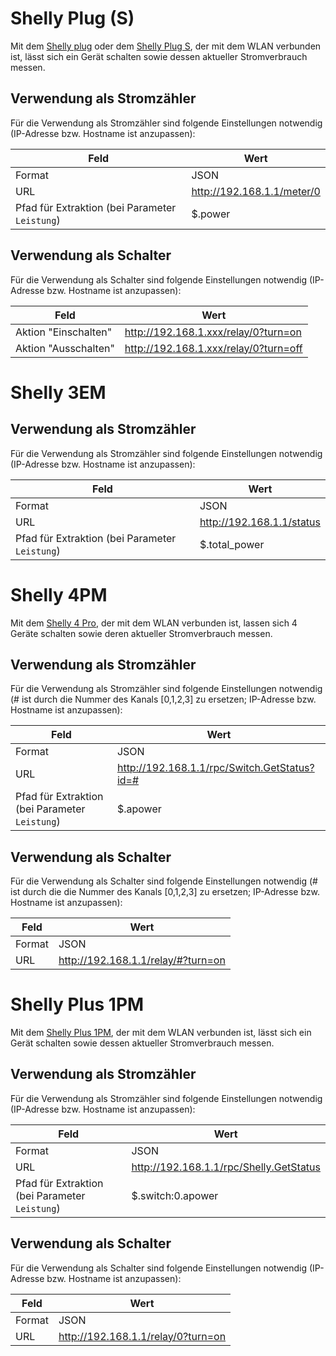 # Shelly Plug (S)
Mit dem [Shelly plug](https://shelly.cloud/shelly-plug/) oder dem [Shelly Plug S](https://shelly.cloud/knowledge-base/devices/shelly-plug-s/), der mit dem WLAN verbunden ist, lässt sich ein Gerät schalten sowie dessen aktueller Stromverbrauch messen.

## Verwendung als Stromzähler
Für die Verwendung als Stromzähler sind folgende Einstellungen notwendig (IP-Adresse bzw. Hostname ist anzupassen):

| Feld                                           | Wert                       |
|------------------------------------------------|----------------------------|
| Format                                         | JSON                       |
| URL                                            | http://192.168.1.1/meter/0 |
| Pfad für Extraktion (bei Parameter `Leistung`) | $.power                    |

## Verwendung als Schalter
Für die Verwendung als Schalter sind folgende Einstellungen notwendig (IP-Adresse bzw. Hostname ist anzupassen):

| Feld                  | Wert                                   |
|-----------------------|----------------------------------------|
| Aktion "Einschalten"  | http://192.168.1.xxx/relay/0?turn=on   |
| Aktion "Ausschalten"  | http://192.168.1.xxx/relay/0?turn=off  |

# Shelly 3EM
## Verwendung als Stromzähler
Für die Verwendung als Stromzähler sind folgende Einstellungen notwendig (IP-Adresse bzw. Hostname ist anzupassen):

| Feld                                           | Wert                      |
|------------------------------------------------|---------------------------|
| Format                                         | JSON                      |
| URL                                            | http://192.168.1.1/status |
| Pfad für Extraktion (bei Parameter `Leistung`) | $.total_power             |

# Shelly 4PM
Mit dem [Shelly 4 Pro](https://shelly.cloud/shelly-4-pro/), der mit dem WLAN verbunden ist, lassen sich 4 Geräte schalten sowie deren aktueller Stromverbrauch messen.

## Verwendung als Stromzähler
Für die Verwendung als Stromzähler sind folgende Einstellungen notwendig (# ist durch die Nummer des Kanals [0,1,2,3] zu ersetzen; IP-Adresse bzw. Hostname ist anzupassen):

| Feld                                           | Wert                                         |
|------------------------------------------------|----------------------------------------------|
| Format                                         | JSON                                         |
| URL                                            | http://192.168.1.1/rpc/Switch.GetStatus?id=# |
| Pfad für Extraktion (bei Parameter `Leistung`) | $.apower                                     |

## Verwendung als Schalter
Für die Verwendung als Schalter sind folgende Einstellungen notwendig (# ist durch die die Nummer des Kanals [0,1,2,3] zu ersetzen; IP-Adresse bzw. Hostname ist anzupassen):

| Feld                                            | Wert                               |
| ----------------------------------------------- |------------------------------------|
| Format                                          | JSON                               |
| URL                                             | http://192.168.1.1/relay/#?turn=on |

# Shelly Plus 1PM
Mit dem [Shelly Plus 1PM](https://shelly.cloud/shelly-plus-1pm/), der mit dem WLAN verbunden ist, lässt sich ein Gerät schalten sowie dessen aktueller Stromverbrauch messen.

## Verwendung als Stromzähler
Für die Verwendung als Stromzähler sind folgende Einstellungen notwendig (IP-Adresse bzw. Hostname ist anzupassen):

| Feld                                           | Wert                                    |
|------------------------------------------------|-----------------------------------------|
| Format                                         | JSON                                    |
| URL                                            | http://192.168.1.1/rpc/Shelly.GetStatus |
| Pfad für Extraktion (bei Parameter `Leistung`) | $.switch:0.apower                       |

## Verwendung als Schalter
Für die Verwendung als Schalter sind folgende Einstellungen notwendig (IP-Adresse bzw. Hostname ist anzupassen):

| Feld                                            | Wert                               |
| ----------------------------------------------- |------------------------------------|
| Format                                          | JSON                               |
| URL                                             | http://192.168.1.1/relay/0?turn=on |
